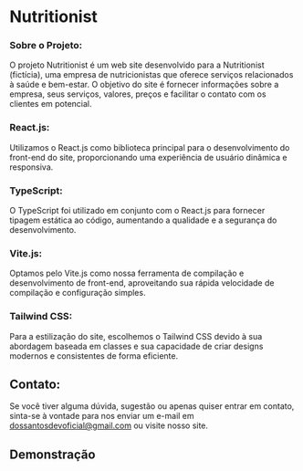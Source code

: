 
# Nutritionist

### Sobre o Projeto:

O projeto Nutritionist é um web site desenvolvido para a Nutritionist (fictícia), uma empresa de nutricionistas que oferece serviços relacionados à saúde e bem-estar. O objetivo do site é fornecer informações sobre a empresa, seus serviços, valores, preços e facilitar o contato com os clientes em potencial.

### React.js: 

Utilizamos o React.js como biblioteca principal para o desenvolvimento do front-end do site, proporcionando uma experiência de usuário dinâmica e responsiva.

### TypeScript: 

O TypeScript foi utilizado em conjunto com o React.js para fornecer tipagem estática ao código, aumentando a qualidade e a segurança do desenvolvimento.

### Vite.js: 

Optamos pelo Vite.js como nossa ferramenta de compilação e desenvolvimento de front-end, aproveitando sua rápida velocidade de compilação e configuração simples.

### Tailwind CSS: 

Para a estilização do site, escolhemos o Tailwind CSS devido à sua abordagem baseada em classes e sua capacidade de criar designs modernos e consistentes de forma eficiente.


## Contato:

Se você tiver alguma dúvida, sugestão ou apenas quiser entrar em contato, sinta-se à vontade para nos enviar um e-mail em dossantosdevoficial@gmail.com ou visite nosso site.

## Demonstração


